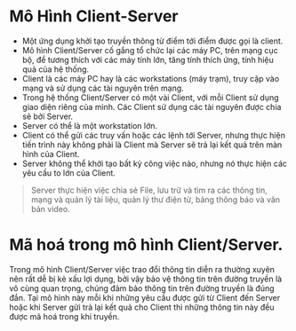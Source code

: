 # Mô Hình Client-Server
- Một ứng dụng khởi tạo truyền thông từ điểm tới điểm được gọi là client.
- Mô hình Client/Server cố gắng tổ chức lại các máy PC, trên mạng cục bộ, để tương thích với các máy tính lớn, tăng tính thích ứng, tính hiệu quả của hệ thống.
- Client là các máy PC hay là các workstations (máy trạm), truy cập vào mạng và sử dụng các tài nguyên trên mạng.
- Trong hệ thống Client/Server có một vài Client, với mỗi Client sử dụng giao diện riêng của mình. Các Client sử dụng các tài nguyên được chia sẻ bởi Server.
- Server có thể là một workstation lớn.
- Client có thể gửi các truy vấn hoặc các lệnh tới Server, nhưng thực hiện tiến trình này không phải là Client mà Server sẽ trả lại kết quả trên màn hình của Client.
- Server không thể khởi tạo bất kỳ công việc nào, nhưng nó thực hiện các yêu cầu to lớn của Client.
> Server thực hiện việc chia sẻ File, lưu trữ và tìm ra các thông tin, mạng và quản lý tài liệu, quản lý thư điện tử, bảng thông báo và văn bản video.

# Mã hoá trong mô hình Client/Server.
Trong mô hình Client/Server việc trao đổi thông tin diễn ra thường xuyên nên rất dễ bị kẻ xấu lợi dụng, bởi vậy bảo vệ thông tin trên đường truyền là vô cùng quan trọng, chúng đảm bảo thông tin trên đường truyền là đúng đắn. Tại mô hình này mỗi khi những yêu cầu được gửi từ Client đến Server hoặc khi Server gửi trả lại kết quả cho Client thì những thông tin này đều được mã hoá trong khi truyền.
